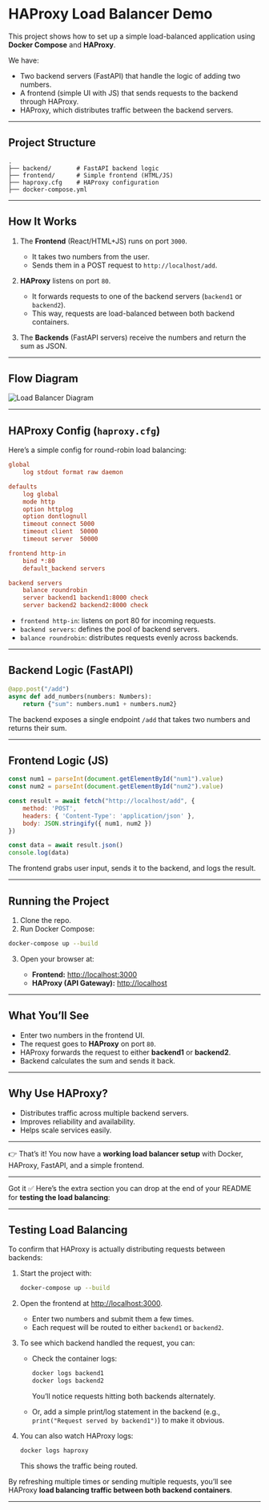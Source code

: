 
# HAProxy Load Balancer Demo

This project shows how to set up a simple load-balanced application using **Docker Compose** and **HAProxy**.

We have:

* Two backend servers (FastAPI) that handle the logic of adding two numbers.
* A frontend (simple UI with JS) that sends requests to the backend through HAProxy.
* HAProxy, which distributes traffic between the backend servers.

---

## Project Structure

```
.
├── backend/       # FastAPI backend logic
├── frontend/      # Simple frontend (HTML/JS)
├── haproxy.cfg    # HAProxy configuration
├── docker-compose.yml
```

---

## How It Works

1. The **Frontend** (React/HTML+JS) runs on port `3000`.

   * It takes two numbers from the user.
   * Sends them in a POST request to `http://localhost/add`.

2. **HAProxy** listens on port `80`.

   * It forwards requests to one of the backend servers (`backend1` or `backend2`).
   * This way, requests are load-balanced between both backend containers.

3. The **Backends** (FastAPI servers) receive the numbers and return the sum as JSON.

---

## Flow Diagram

![Load Balancer Diagram](A_diagram_in_the_image_illustrates_a_load-balanced.png)

---

## HAProxy Config (`haproxy.cfg`)

Here’s a simple config for round-robin load balancing:

```cfg
global
    log stdout format raw daemon

defaults
    log global
    mode http
    option httplog
    option dontlognull
    timeout connect 5000
    timeout client  50000
    timeout server  50000

frontend http-in
    bind *:80
    default_backend servers

backend servers
    balance roundrobin
    server backend1 backend1:8000 check
    server backend2 backend2:8000 check
```

* `frontend http-in`: listens on port 80 for incoming requests.
* `backend servers`: defines the pool of backend servers.
* `balance roundrobin`: distributes requests evenly across backends.

---

## Backend Logic (FastAPI)

```python
@app.post("/add")
async def add_numbers(numbers: Numbers):
    return {"sum": numbers.num1 + numbers.num2}
```

The backend exposes a single endpoint `/add` that takes two numbers and returns their sum.

---

## Frontend Logic (JS)

```javascript
const num1 = parseInt(document.getElementById("num1").value)
const num2 = parseInt(document.getElementById("num2").value)

const result = await fetch("http://localhost/add", {
    method: 'POST',
    headers: { 'Content-Type': 'application/json' },
    body: JSON.stringify({ num1, num2 })
})

const data = await result.json()
console.log(data)
```

The frontend grabs user input, sends it to the backend, and logs the result.

---

## Running the Project

1. Clone the repo.
2. Run Docker Compose:

```bash
docker-compose up --build
```

3. Open your browser at:

   * **Frontend:** [http://localhost:3000](http://localhost:3000)
   * **HAProxy (API Gateway):** [http://localhost](http://localhost)

---

## What You’ll See

* Enter two numbers in the frontend UI.
* The request goes to **HAProxy** on port `80`.
* HAProxy forwards the request to either **backend1** or **backend2**.
* Backend calculates the sum and sends it back.

---

## Why Use HAProxy?

* Distributes traffic across multiple backend servers.
* Improves reliability and availability.
* Helps scale services easily.

---

👉 That’s it! You now have a **working load balancer setup** with Docker, HAProxy, FastAPI, and a simple frontend.

---

Got it ✅ Here’s the extra section you can drop at the end of your README for **testing the load balancing**:

---

## Testing Load Balancing

To confirm that HAProxy is actually distributing requests between backends:

1. Start the project with:

   ```bash
   docker-compose up --build
   ```

2. Open the frontend at [http://localhost:3000](http://localhost:3000).

   * Enter two numbers and submit them a few times.
   * Each request will be routed to either `backend1` or `backend2`.

3. To see which backend handled the request, you can:

   * Check the container logs:

     ```bash
     docker logs backend1
     docker logs backend2
     ```

     You’ll notice requests hitting both backends alternately.

   * Or, add a simple print/log statement in the backend (e.g., `print("Request served by backend1")`) to make it obvious.

4. You can also watch HAProxy logs:

   ```bash
   docker logs haproxy
   ```

   This shows the traffic being routed.

By refreshing multiple times or sending multiple requests, you’ll see HAProxy **load balancing traffic between both backend containers**.

---
